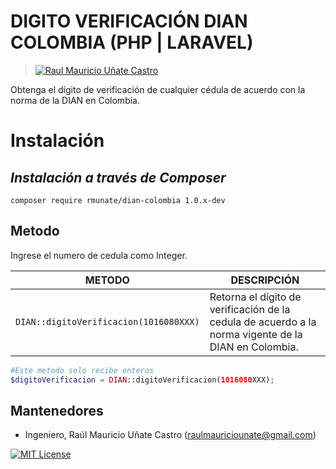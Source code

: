 # DIGITO VERIFICACIÓN DIAN COLOMBIA (PHP | LARAVEL)
> [![Raul Mauricio Uñate Castro](https://storage.googleapis.com/lola-web/storage_apls/RecursosCompartidos/LogoGithubLibrerias.png)](#)

Obtenga el dígito de verificación de cualquier cédula de acuerdo con la norma de la DIAN en Colombia. 

# Instalación
## _Instalación a través de Composer_

```console
composer require rmunate/dian-colombia 1.0.x-dev
```

## Metodo
Ingrese el numero de cedula como Integer.

| METODO | DESCRIPCIÓN |
| ------ | ------ |
| `DIAN::digitoVerificacion(1016080XXX)` | Retorna el dígito de verificación de la cedula de acuerdo a la norma vigente de la DIAN en Colombia. |

```php
#Este metodo solo recibe enteros
$digitoVerificacion = DIAN::digitoVerificacion(1016080XXX);
```

## Mantenedores
- Ingeniero, Raúl Mauricio Uñate Castro (raulmauriciounate@gmail.com)

[![MIT License](https://img.shields.io/badge/License-MIT-green.svg)](https://choosealicense.com/licenses/mit/)